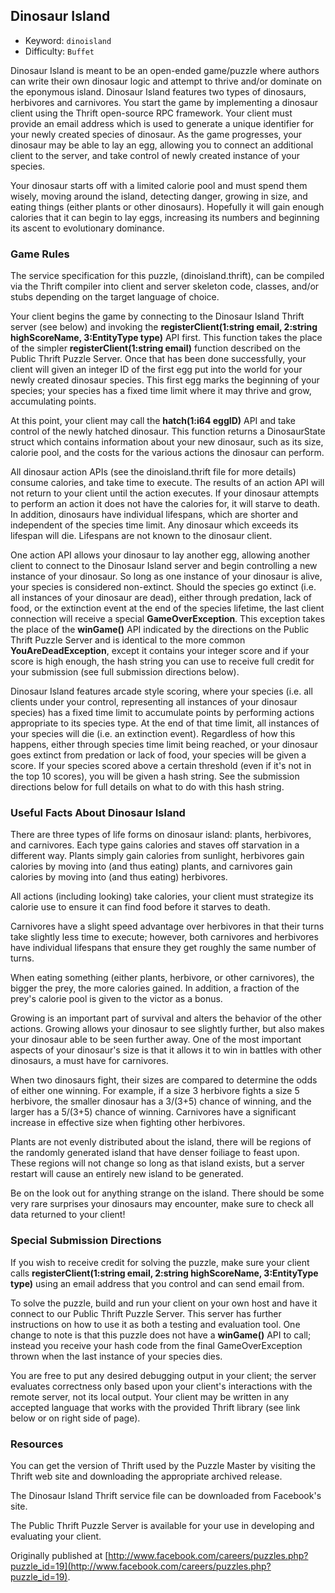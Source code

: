 ## Dinosaur Island

  * Keyword:     `dinoisland`
  * Difficulty:  `Buffet`

Dinosaur Island is meant to be an open-ended game/puzzle where authors can write their own dinosaur logic and attempt to thrive and/or dominate on the eponymous island. Dinosaur Island features two types of dinosaurs, herbivores and carnivores. You start the game by implementing a dinosaur client using the Thrift open-source RPC framework. Your client must provide an email address which is used to generate a unique identifier for your newly created species of dinosaur. As the game progresses, your dinosaur may be able to lay an egg, allowing you to connect an additional client to the server, and take control of newly created instance of your species.

Your dinosaur starts off with a limited calorie pool and must spend them wisely, moving around the island, detecting danger, growing in size, and eating things (either plants or other dinosaurs). Hopefully it will gain enough calories that it can begin to lay eggs, increasing its numbers and beginning its ascent to evolutionary dominance.

### Game Rules

The service specification for this puzzle, (dinoisland.thrift), can be compiled via the Thrift compiler into client and server skeleton code, classes, and/or stubs depending on the target language of choice.

Your client begins the game by connecting to the Dinosaur Island Thrift server (see below) and invoking the **registerClient(1:string email, 2:string highScoreName, 3:EntityType type)** API first. This function takes the place of the simpler **registerClient(1:string email)** function described on the Public Thrift Puzzle Server. Once that has been done successfully, your client will given an integer ID of the first egg put into the world for your newly created dinosaur species. This first egg marks the beginning of your species; your species has a fixed time limit where it may thrive and grow, accumulating points.

At this point, your client may call the **hatch(1:i64 eggID)** API and take control of the newly hatched dinosaur. This function returns a DinosaurState struct which contains information about your new dinosaur, such as its size, calorie pool, and the costs for the various actions the dinosaur can perform.

All dinosaur action APIs (see the dinoisland.thrift file for more details) consume calories, and take time to execute. The results of an action API will not return to your client until the action executes. If your dinosaur attempts to perform an action it does not have the calories for, it will starve to death. In addition, dinosaurs have individual lifespans, which are shorter and independent of the species time limit. Any dinosaur which exceeds its lifespan will die. Lifespans are not known to the dinosaur client.

One action API allows your dinosaur to lay another egg, allowing another client to connect to the Dinosaur Island server and begin controlling a new instance of your dinosaur. So long as one instance of your dinosaur is alive, your species is considered non-extinct. Should the species go extinct (i.e. all instances of your dinosaur are dead), either through predation, lack of food, or the extinction event at the end of the species lifetime, the last client connection will receive a special **GameOverException**. This exception takes the place of the **winGame()** API indicated by the directions on the Public Thrift Puzzle Server and is identical to the more common **YouAreDeadException**, except it contains your integer score and if your score is high enough, the hash string you can use to receive full credit for your submission (see full submission directions below).

Dinosaur Island features arcade style scoring, where your species (i.e. all clients under your control, representing all instances of your dinosaur species) has a fixed time limit to accumulate points by performing actions appropriate to its species type. At the end of that time limit, all instances of your species will die (i.e. an extinction event). Regardless of how this happens, either through species time limit being reached, or your dinosaur goes extinct from predation or lack of food, your species will be given a score. If your species scored above a certain threshold (even if it's not in the top 10 scores), you will be given a hash string. See the submission directions below for full details on what to do with this hash string.

### Useful Facts About Dinosaur Island

There are three types of life forms on dinosaur island: plants, herbivores, and carnivores. Each type gains calories and staves off starvation in a different way. Plants simply gain calories from sunlight, herbivores gain calories by moving into (and thus eating) plants, and carnivores gain calories by moving into (and thus eating) herbivores.

All actions (including looking) take calories, your client must strategize its calorie use to ensure it can find food before it starves to death.

Carnivores have a slight speed advantage over herbivores in that their turns take slightly less time to execute; however, both carnivores and herbivores have individual lifespans that ensure they get roughly the same number of turns.

When eating something (either plants, herbivore, or other carnivores), the bigger the prey, the more calories gained. In addition, a fraction of the prey's calorie pool is given to the victor as a bonus.

Growing is an important part of survival and alters the behavior of the other actions. Growing allows your dinosaur to see slightly further, but also makes your dinosaur able to be seen further away. One of the most important aspects of your dinosaur's size is that it allows it to win in battles with other dinosaurs, a must have for carnivores.

When two dinosaurs fight, their sizes are compared to determine the odds of either one winning. For example, if a size 3 herbivore fights a size 5 herbivore, the smaller dinosaur has a 3/(3+5) chance of winning, and the larger has a 5/(3+5) chance of winning. Carnivores have a significant increase in effective size when fighting other herbivores.

Plants are not evenly distributed about the island, there will be regions of the randomly generated island that have denser foiliage to feast upon. These regions will not change so long as that island exists, but a server restart will cause an entirely new island to be generated.

Be on the look out for anything strange on the island. There should be some very rare surprises your dinosaurs may encounter, make sure to check all data returned to your client!

### Special Submission Directions

If you wish to receive credit for solving the puzzle, make sure your client calls **registerClient(1:string email, 2:string highScoreName, 3:EntityType type)** using an email address that you control and can send email from.

To solve the puzzle, build and run your client on your own host and have it connect to our Public Thrift Puzzle Server. This server has further instructions on how to use it as both a testing and evaluation tool. One change to note is that this puzzle does not have a **winGame()** API to call; instead you receive your hash code from the final GameOverException thrown when the last instance of your species dies.

You are free to put any desired debugging output in your client; the server evaluates correctness only based upon your client's interactions with the remote server, not its local output. Your client may be written in any accepted language that works with the provided Thrift library (see link below or on right side of page).

### Resources

You can get the version of Thrift used by the Puzzle Master by visiting the Thrift web site and downloading the appropriate archived release.

The Dinosaur Island Thrift service file can be downloaded from Facebook's site.

The Public Thrift Puzzle Server is available for your use in developing and evaluating your client.

Originally published at [http://www.facebook.com/careers/puzzles.php?puzzle_id=19](http://www.facebook.com/careers/puzzles.php?puzzle_id=19).
